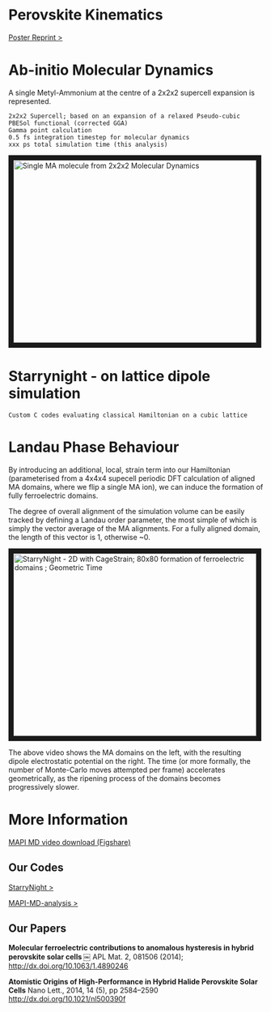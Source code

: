 # Perovskite Kinematics

[Poster Reprint >](https://github.com/jarvist/PerovskiteKinematics)

# Ab-initio Molecular Dynamics

A single Metyl-Ammonium at the centre of a 2x2x2 supercell expansion is represented.

```
2x2x2 Supercell; based on an expansion of a relaxed Pseudo-cubic
PBESol functional (corrected GGA)
Gamma point calculation
0.5 fs integration timestep for molecular dynamics
xxx ps total simulation time (this analysis)
```

<a href="http://www.youtube.com/watch?feature=player_embedded&v=Rr2DDiYUoNA" target="_blank"><img src="http://img.youtube.com/vi/Rr2DDiYUoNA/0.jpg" 
alt="Single MA molecule from 2x2x2 Molecular Dynamics" width="480" height="360" border="10" /></a>

# Starrynight - on lattice dipole simulation

```
Custom C codes evaluating classical Hamiltonian on a cubic lattice
```

# Landau Phase Behaviour

By introducing an additional, local, strain term into our Hamiltonian (parameterised from a 4x4x4 supecell periodic DFT calculation of aligned MA domains, where we flip a single MA ion), we can induce the formation of fully ferroelectric domains. 

The degree of overall alignment of the simulation volume can be easily tracked by defining a Landau order parameter, the most simple of which is simply the vector average of the MA alignments. For a fully aligned domain, the length of this vector is 1, otherwise ~0.

<a href="http://www.youtube.com/watch?feature=player_embedded&v=xppLrcvCjW8" target="_blank"><img src="http://img.youtube.com/vi/xppLrcvCjW8/0.jpg" 
alt="StarryNight - 2D with CageStrain; 80x80 formation of ferroelectric domains ; Geometric Time " width="480" height="360" border="10" /></a>

The above video shows the MA domains on the left, with the resulting dipole electrostatic potential on the right. The time (or more formally, the number of Monte-Carlo moves attempted per frame) accelerates geometrically, as the ripening process of the domains becomes progressively slower.

# More Information

[MAPI MD video download (Figshare)](http://figshare.com/articles/Methyl_Ammonium_Lead_Iodide_MAPI_Pervoskite_2x2x2_Supercell_MD/1061490)

## Our Codes

[StarryNight >](https://github.com/WMD-Bath/StarryNight)

[MAPI-MD-analysis >](https://github.com/jarvist/MAPI-MD-analysis)

## Our Papers

**Molecular ferroelectric contributions to anomalous hysteresis in hybrid perovskite solar cells ￼**
APL Mat. 2, 081506 (2014); http://dx.doi.org/10.1063/1.4890246

**Atomistic Origins of High-Performance in Hybrid Halide Perovskite Solar Cells**
Nano Lett., 2014, 14 (5), pp 2584–2590 http://dx.doi.org/10.1021/nl500390f
